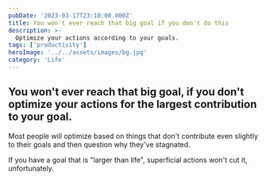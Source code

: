 ```yaml
---
pubDate: '2023-03-17T23:10:00.000Z'
title: You won't ever reach that big goal if you don't do this
description: >-
  Optimize your actions according to your goals.
tags: ['productivity']
heroImage: '../../assets/images/bg.jpg'
category: 'Life'
---
```


## You won't ever reach that big goal, if you don't optimize your actions for the largest contribution to your goal.

Most people will optimize based on things that don't contribute even slightly to their goals and then question why they've stagnated.

If you have a goal that is "larger than life", superficial actions won't cut it, unfortunately.
